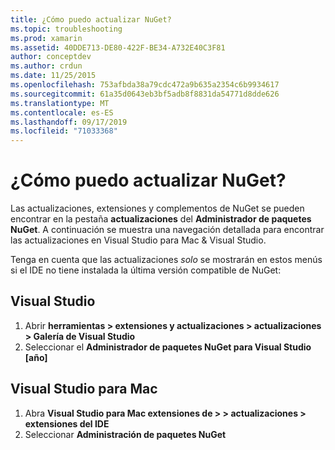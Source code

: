 ```yaml
---
title: ¿Cómo puedo actualizar NuGet?
ms.topic: troubleshooting
ms.prod: xamarin
ms.assetid: 40DDE713-DE80-422F-BE34-A732E40C3F81
author: conceptdev
ms.author: crdun
ms.date: 11/25/2015
ms.openlocfilehash: 753afbda38a79cdc472a9b635a2354c6b9934617
ms.sourcegitcommit: 61a35d0643eb3bf5adb8f8831da54771d8dde626
ms.translationtype: MT
ms.contentlocale: es-ES
ms.lasthandoff: 09/17/2019
ms.locfileid: "71033368"
---
```

# <a name="how-can-i-update-nuget"></a>¿Cómo puedo actualizar NuGet?

Las actualizaciones, extensiones y complementos de NuGet se pueden encontrar en la pestaña **actualizaciones** del **Administrador de paquetes NuGet**. A continuación se muestra una navegación detallada para encontrar las actualizaciones en Visual Studio para Mac & Visual Studio. 

Tenga en cuenta que las actualizaciones *solo* se mostrarán en estos menús si el IDE no tiene instalada la última versión compatible de NuGet:

## <a name="visual-studio"></a>Visual Studio

1. Abrir **herramientas > extensiones y actualizaciones > actualizaciones > Galería de Visual Studio**
2. Seleccionar el **Administrador de paquetes NuGet para Visual Studio [año]**

## <a name="visual-studio-for-mac"></a>Visual Studio para Mac

1. Abra **Visual Studio para Mac extensiones de > > actualizaciones > extensiones del IDE**
2. Seleccionar **Administración de paquetes NuGet**

